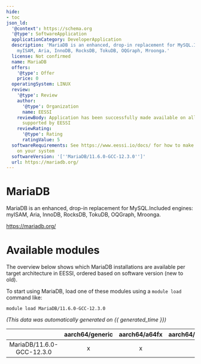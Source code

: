 ```yaml
---
hide:
- toc
json_ld:
  '@context': https://schema.org
  '@type': SoftwareApplication
  applicationCategory: DeveloperApplication
  description: 'MariaDB is an enhanced, drop-in replacement for MySQL.Included engines:
    myISAM, Aria, InnoDB, RocksDB, TokuDB, OQGraph, Mroonga.'
  license: Not confirmed
  name: MariaDB
  offers:
    '@type': Offer
    price: 0
  operatingSystem: LINUX
  review:
    '@type': Review
    author:
      '@type': Organization
      name: EESSI
    reviewBody: Application has been successfully made available on all architectures
      supported by EESSI
    reviewRating:
      '@type': Rating
      ratingValue: 5
  softwareRequirements: See https://www.eessi.io/docs/ for how to make EESSI available
    on your system
  softwareVersion: '[''MariaDB/11.6.0-GCC-12.3.0'']'
  url: https://mariadb.org/
---
```


MariaDB
=======


MariaDB is an enhanced, drop-in replacement for MySQL.Included engines: myISAM, Aria, InnoDB, RocksDB, TokuDB, OQGraph, Mroonga.

https://mariadb.org/
# Available modules


The overview below shows which MariaDB installations are available per target architecture in EESSI, ordered based on software version (new to old).

To start using MariaDB, load one of these modules using a `module load` command like:

```shell
module load MariaDB/11.6.0-GCC-12.3.0
```

*(This data was automatically generated on {{ generated_time }})*

| |aarch64/generic|aarch64/a64fx|aarch64/neoverse_n1|aarch64/neoverse_v1|aarch64/nvidia/grace|x86_64/generic|x86_64/amd/zen2|x86_64/amd/zen3|x86_64/amd/zen4|x86_64/intel/cascadelake|x86_64/intel/haswell|x86_64/intel/icelake|x86_64/intel/sapphirerapids|x86_64/intel/skylake_avx512|
| :---: | :---: | :---: | :---: | :---: | :---: | :---: | :---: | :---: | :---: | :---: | :---: | :---: | :---: | :---: |
|MariaDB/11.6.0-GCC-12.3.0|x|x|x|x|x|x|x|x|x|x|x|x|x|x|

